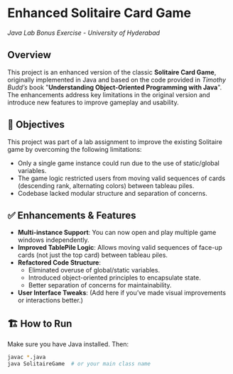 # Enhanced Solitaire Card Game
*Java Lab Bonus Exercise - University of Hyderabad*

## Overview

This project is an enhanced version of the classic **Solitaire Card Game**, originally implemented in Java and based on the code provided in *Timothy Budd’s* book "**Understanding Object-Oriented Programming with Java**". The enhancements address key limitations in the original version and introduce new features to improve gameplay and usability.

## 🎯 Objectives

This project was part of a lab assignment to improve the existing Solitaire game by overcoming the following limitations:

- Only a single game instance could run due to the use of static/global variables.
- The game logic restricted users from moving valid sequences of cards (descending rank, alternating colors) between tableau piles.
- Codebase lacked modular structure and separation of concerns.

## ✅ Enhancements & Features

- **Multi-instance Support**: You can now open and play multiple game windows independently.
- **Improved TablePile Logic**: Allows moving valid sequences of face-up cards (not just the top card) between tableau piles.
- **Refactored Code Structure**:
  - Eliminated overuse of global/static variables.
  - Introduced object-oriented principles to encapsulate state.
  - Better separation of concerns for maintainability.
- **User Interface Tweaks**: (Add here if you’ve made visual improvements or interactions better.)

## 🏗️ How to Run

Make sure you have Java installed. Then:

```bash
javac *.java
java SolitaireGame  # or your main class name
